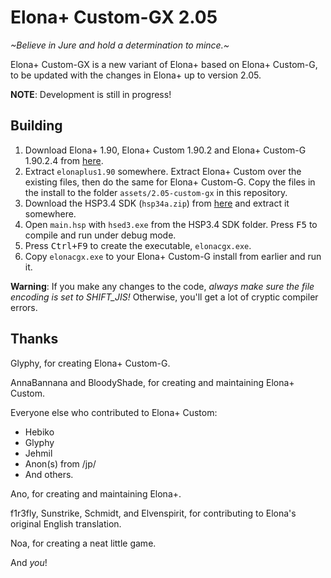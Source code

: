 # Elona+ Custom-GX 2.05

*\~Believe in Jure and hold a determination to mince.\~*

Elona+ Custom-GX is a new variant of Elona+ based on Elona+ Custom-G, to be updated with the changes in Elona+ up to version 2.05.

**NOTE**: Development is still in progress!

## Building

1. Download Elona+ 1.90, Elona+ Custom 1.90.2 and Elona+ Custom-G 1.90.2.4 from [here](https://elona.fandom.com/f/p/3340109923483964385).
2. Extract `elonaplus1.90` somewhere. Extract Elona+ Custom over the existing files, then do the same for Elona+ Custom-G. Copy the files in the install to the folder `assets/2.05-custom-gx` in this repository.
3. Download the HSP3.4 SDK (`hsp34a.zip`) from [here](http://hsp.tv/make/downlist.html) and extract it somewhere.
4. Open `main.hsp` with `hsed3.exe` from the HSP3.4 SDK folder. Press <kbd>F5</kbd> to compile and run under debug mode.
5. Press <kbd>Ctrl+F9</kbd> to create the executable, `elonacgx.exe`.
6. Copy `elonacgx.exe` to your Elona+ Custom-G install from earlier and run it.

**Warning**: If you make any changes to the code, *always make sure the file encoding is set to SHIFT_JIS!* Otherwise, you'll get a lot of cryptic compiler errors.

## Thanks

Glyphy, for creating Elona+ Custom-G.

AnnaBannana and BloodyShade, for creating and maintaining Elona+ Custom.

Everyone else who contributed to Elona+ Custom:
 - Hebiko
 - Glyphy
 - Jehmil
 - Anon(s) from /jp/
 - And others.

Ano, for creating and maintaining Elona+.

f1r3fly, Sunstrike, Schmidt, and Elvenspirit, for contributing to Elona's original English translation.

Noa, for creating a neat little game.

And *you*!

